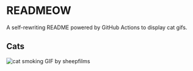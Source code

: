 # READMEOW

A self-rewriting README powered by GitHub Actions to display cat gifs.

## Cats

![cat smoking GIF by sheepfilms](https://media1.giphy.com/media/l0ExdMHUDKteztyfe/200.gif?cid=9acd02da0dxz9c097m5pm58cuhpz9ul8frz9eqm2aigbs840&ep=v1_gifs_search&rid=200.gif&ct=g)
